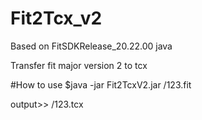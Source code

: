 # Fit2Tcx_v2
Based on FitSDKRelease_20.22.00 java 

Transfer fit major version 2 to tcx

#How to use
$java -jar Fit2TcxV2.jar /123.fit

output>> /123.tcx
